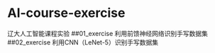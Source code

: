 # AI-course-exercise
辽大人工智能课程实验
##01_exercise
利用前馈神经网络识别手写数据集<br/>
##02_exercise
利用CNN（LeNet-5）识别手写数据集<br/>
